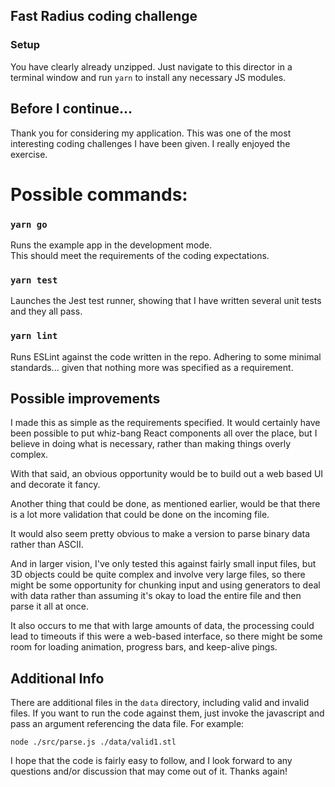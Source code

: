 
## Fast Radius coding challenge

### Setup

You have clearly already unzipped.  Just navigate
to this director in a terminal window and run `yarn` 
to install any necessary JS modules.

## Before I continue...

Thank you for considering my application. This
was one of the most interesting coding challenges
I have been given. I really enjoyed the exercise.

# Possible commands:

### `yarn go`

Runs the example app in the development mode.<br />
This should meet the requirements of the coding
expectations.


### `yarn test`

Launches the Jest test runner, showing that I have
written several unit tests and they all pass.

### `yarn lint`

Runs ESLint against the code written in the
repo. Adhering to some minimal standards... 
given that nothing more was specified as a
requirement.

## Possible improvements

I made this as simple as the requirements specified.
It would certainly have been possible to put whiz-bang
React components all over the place, but I believe in
doing what is necessary, rather than making things
overly complex.

With that said, an obvious opportunity would be to build
out a web based UI and decorate it fancy.

Another thing that could be done, as mentioned earlier, 
would be that there is a lot more validation that could be
done on the incoming file.

It would also seem pretty obvious to make a version to parse
binary data rather than ASCII.

And in larger vision, I've only tested this against fairly
small input files, but 3D objects could be quite complex and
involve very large files, so there might be some opportunity
for chunking input and using generators to deal with data
rather than assuming it's okay to load the entire file and then
parse it all at once.

It also occurs to me that with large amounts of data, the processing
could lead to timeouts if this were a web-based interface, so there
might be some room for loading animation, progress bars, and 
keep-alive pings.

## Additional Info

There are additional files in the `data` directory,
including valid and invalid files.  If you want to run
the code against them, just invoke the javascript and
pass an argument referencing the data file.  For example:

    node ./src/parse.js ./data/valid1.stl

I hope that the code is fairly easy to follow, and I
look forward to any questions and/or discussion that 
may come out of it.  Thanks again!